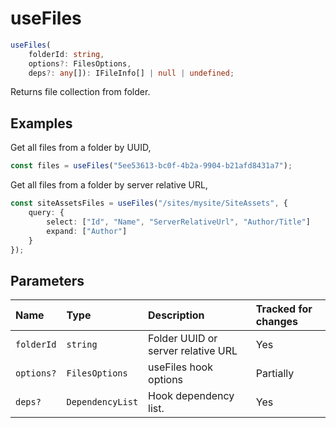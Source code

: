 # useFiles

```typescript
useFiles(
	folderId: string,
	options?: FilesOptions,
	deps?: any[]): IFileInfo[] | null | undefined;
```

Returns file collection from folder.

## Examples

Get all files from a folder by UUID,
```typescript
const files = useFiles("5ee53613-bc0f-4b2a-9904-b21afd8431a7");
```

Get all files from a folder by server relative URL,
```typescript
const siteAssetsFiles = useFiles("/sites/mysite/SiteAssets", {
	query: {
		select: ["Id", "Name", "ServerRelativeUrl", "Author/Title"]
		expand: ["Author"]
	}
});
```

## Parameters

| Name | Type | Description | Tracked for changes |
| :------ | :------ | :------ | :--------|
| `folderId` | `string` | Folder UUID or server relative URL | Yes |
| `options?` | `FilesOptions` | useFiles hook options | Partially |
| `deps?` | `DependencyList` | Hook dependency list. | Yes |


